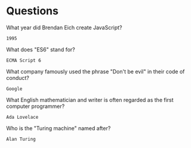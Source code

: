 # Questions

What year did Brendan Eich create JavaScript?

```
1995 
```

What does "ES6" stand for?

```
ECMA Script 6
```

What company famously used the phrase "Don't be evil" in their code of conduct?

```
Google 
```

What English mathematician and writer is often regarded as the first computer programmer?

```
Ada Lovelace
```

Who is the "Turing machine" named after?

```
Alan Turing
```
